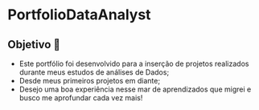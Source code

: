 # PortfolioDataAnalyst

## Objetivo 💫
- Este portfólio foi desenvolvido para a inserção de projetos realizados durante meus estudos de análises de Dados;
- Desde meus primeiros projetos em diante;
- Desejo uma boa experiência nesse mar de aprendizados que migrei e busco me aprofundar cada vez mais!
